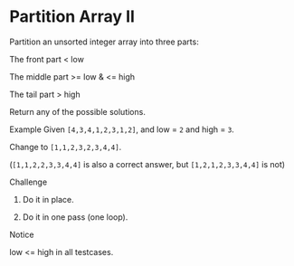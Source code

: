 # Partition Array II
Partition an unsorted integer array into three parts:

The front part < low

The middle part >= low & <= high

The tail part > high

Return any of the possible solutions.

Example
Given `[4,3,4,1,2,3,1,2]`, and low = `2` and high = `3`.

Change to `[1,1,2,3,2,3,4,4]`.

(`[1,1,2,2,3,3,4,4]` is also a correct answer, but `[1,2,1,2,3,3,4,4]` is not)

Challenge

1. Do it in place.
   
2. Do it in one pass (one loop).

Notice

low <= high in all testcases.